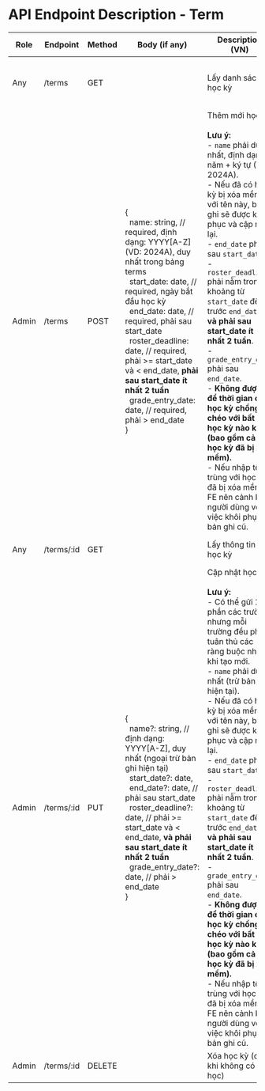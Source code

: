 # API Endpoint Description - Term

| Role   | Endpoint         | Method | Body (if any) | Description (VN)                       | Sample Res Data                  |
|--------|------------------|--------|---------------|----------------------------------------|----------------------------------|
| Any    | /terms           | GET    |               | Lấy danh sách học kỳ                   | [ { id, name, start_date, end_date, ... } ] |
| Admin  | /terms           | POST   | {<br>&nbsp;&nbsp;name: string, // required, định dạng: YYYY[A-Z] (VD: 2024A), duy nhất trong bảng terms<br>&nbsp;&nbsp;start_date: date, // required, ngày bắt đầu học kỳ<br>&nbsp;&nbsp;end_date: date, // required, phải sau start_date<br>&nbsp;&nbsp;roster_deadline: date, // required, phải >= start_date và < end_date, **phải sau start_date ít nhất 2 tuần**<br>&nbsp;&nbsp;grade_entry_date: date, // required, phải > end_date<br>} | Thêm mới học kỳ <br> <br>**Lưu ý:** <br>- `name` phải duy nhất, định dạng năm + ký tự (VD: 2024A). <br>- Nếu đã có học kỳ bị xóa mềm với tên này, bản ghi sẽ được khôi phục và cập nhật lại.<br>- `end_date` phải sau `start_date`. <br>- `roster_deadline` phải nằm trong khoảng từ `start_date` đến trước `end_date` **và phải sau start_date ít nhất 2 tuần**.<br>- `grade_entry_date` phải sau `end_date`. <br>- **Không được để thời gian của học kỳ chồng chéo với bất kỳ học kỳ nào khác (bao gồm cả các học kỳ đã bị xóa mềm).** <br>- Nếu nhập tên trùng với học kỳ đã bị xóa mềm, FE nên cảnh báo người dùng về việc khôi phục bản ghi cũ. | { id, name, ... } |
| Any    | /terms/:id       | GET    |               | Lấy thông tin một học kỳ               | { id, name, courses: [...] }     |
| Admin  | /terms/:id       | PUT    | {<br>&nbsp;&nbsp;name?: string, // định dạng: YYYY[A-Z], duy nhất (ngoại trừ bản ghi hiện tại)<br>&nbsp;&nbsp;start_date?: date,<br>&nbsp;&nbsp;end_date?: date, // phải sau start_date<br>&nbsp;&nbsp;roster_deadline?: date, // phải >= start_date và < end_date, **và phải sau start_date ít nhất 2 tuần**<br>&nbsp;&nbsp;grade_entry_date?: date, // phải > end_date<br>} | Cập nhật học kỳ <br> <br>**Lưu ý:** <br>- Có thể gửi 1 phần các trường, nhưng mỗi trường đều phải tuân thủ các ràng buộc như khi tạo mới. <br>- `name` phải duy nhất (trừ bản ghi hiện tại). <br>- Nếu đã có học kỳ bị xóa mềm với tên này, bản ghi sẽ được khôi phục và cập nhật lại.<br>- `end_date` phải sau `start_date`. <br>- `roster_deadline` phải nằm trong khoảng từ `start_date` đến trước `end_date` **và phải sau start_date ít nhất 2 tuần**.<br>- `grade_entry_date` phải sau `end_date`. <br>- **Không được để thời gian của học kỳ chồng chéo với bất kỳ học kỳ nào khác (bao gồm cả các học kỳ đã bị xóa mềm).** <br>- Nếu nhập tên trùng với học kỳ đã bị xóa mềm, FE nên cảnh báo người dùng về việc khôi phục bản ghi cũ. | { id, name, ... } |
| Admin  | /terms/:id       | DELETE |               | Xóa học kỳ (chỉ khi không có lớp học)  | { message }                      |